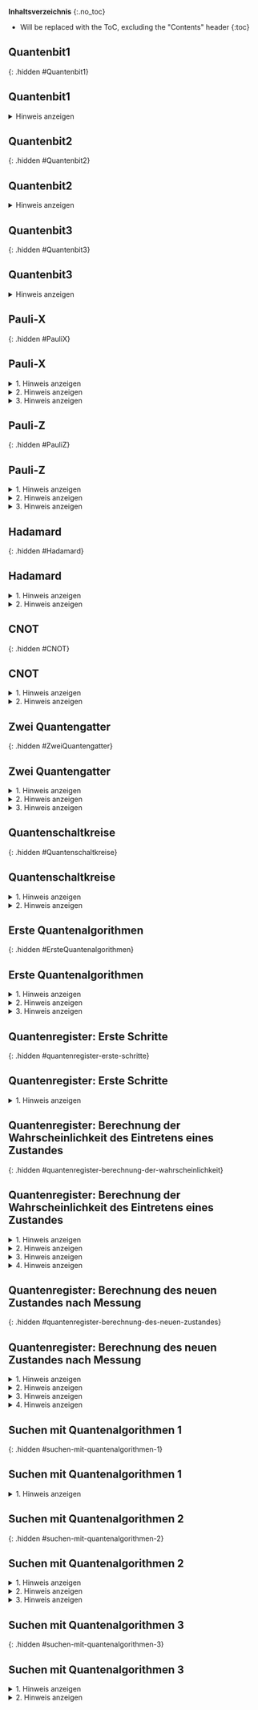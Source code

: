 <style>
  .hidden {
    visibility: hidden;
    height: 0px !important;
    padding: 0px !important;
    margin: 0px !important;
    border: 0px solid black !important;
  }
  .empty-space {
    width: 100%;
    height: 1500px;
  }
</style>

__Inhaltsverzeichnis__
{:.no_toc}
* Will be replaced with the ToC, excluding the "Contents" header
{:toc}

## Quantenbit1
{: .hidden #Quantenbit1}
<h2>Quantenbit1</h2> 
<details>
  <summary>Hinweis anzeigen</summary> 
  Umlaute werden aufgelöst (ü = ue ...). 
  Code besteht aus drei Zahlen.
</details>

## Quantenbit2
{: .hidden #Quantenbit2}
<h2>Quantenbit2</h2> 
<details>
  <summary>Hinweis anzeigen</summary> 
  Umlaute werden aufgelöst (ü = ue ...). 
  Code besteht aus drei Zahlen.
</details>

## Quantenbit3
{: .hidden #Quantenbit3}
<h2>Quantenbit3</h2> 
<details>
  <summary>Hinweis anzeigen</summary> 
  Umlaute werden aufgelöst (ü = ue ...). 
  Code besteht aus drei Zahlen.
</details>

## Pauli-X
{: .hidden #PauliX}
<h2>Pauli-X</h2> 
<details>
  <summary>1. Hinweis anzeigen</summary> 
  Das Vorzeichen ist Teil der Amplitude und muss mit vertauscht werden.
</details>
<details>
  <summary>2. Hinweis anzeigen</summary> 
  Teilweise handelt es sich um gleiche Antworten, welche lediglich anders umgeformt wurden.
</details>
<details>
  <summary>3. Hinweis anzeigen</summary> 
  Das Passwort ergibt sich aus den richtigen Antworten der vier Fragen. Der Code besteht aus sieben Zahlen. Es gibt also insgesamt sieben richtige Antworten.
</details>

## Pauli-Z
{: .hidden #PauliZ}
<h2>Pauli-Z</h2> 
<details>
  <summary>1. Hinweis anzeigen</summary> 
  Pauli-Z dreht das Vorzeichen da, wo das Bit |1> ist.
</details>
<details>
  <summary>2. Hinweis anzeigen</summary> 
  Teilweise handelt es sich um gleiche Antworten, welche lediglich anders umgeformt wurden.
</details>
<details>
  <summary>3. Hinweis anzeigen</summary> 
  Das Passwort ergibt sich aus den richtigen Antworten der vier Fragen. Der Code besteht aus fünf Zahlen. Es gibt also insgesamt fünf richtige Antworten.
</details>

## Hadamard
{: .hidden #Hadamard}
<h2>Hadamard</h2> 
<details>
  <summary>1. Hinweis anzeigen</summary> 
  Teilweise handelt es sich um gleiche Antworten, welche lediglich anders umgeformt wurden.
</details>
<details>
  <summary>2. Hinweis anzeigen</summary> 
  Das Passwort ergibt sich aus den richtigen Antworten der sieben Fragen. Der Code besteht aus zehn Zahlen. Es gibt also insgesamt zehn richtige Antworten.
</details>

## CNOT
{: .hidden #CNOT}
<h2>CNOT</h2> 
<details>
  <summary>1. Hinweis anzeigen</summary> 
  Teilweise handelt es sich um gleiche Antworten, welche lediglich anders umgeformt wurden.
</details>
<details>
  <summary>2. Hinweis anzeigen</summary> 
  Das Passwort ergibt sich aus den richtigen Antworten der drei Fragen. Der Code besteht aus vier Zahlen. Es gibt also insgesamt vier richtige Antworten.
</details>

## Zwei Quantengatter
{: .hidden #ZweiQuantengatter}
<h2>Zwei Quantengatter</h2> 
<details>
  <summary>1. Hinweis anzeigen</summary> 
  Zunächst muss das Hadamard-Gatter auf das dritte QuBit angewandt werden und anschließend das CNOT-Gatter auf das zweite und dritte QuBit. Hierbei Ist das zweite QuBit das Controllbit und das dritte QuBit das Targetbit.
</details>
<details>
  <summary>2. Hinweis anzeigen</summary> 
  Das vierstellige Passwort ergibt sich aus den ersten vier Nachkommastellen der Amplitude einer der acht Basiszustände.
</details>
<details>
  <summary>3. Hinweis anzeigen</summary> 
  Relevant ist der Basiszustand 110, denn die Notrufnummer für die Polizei lautet 110.
</details>


## Quantenschaltkreise
{: .hidden #Quantenschaltkreise}
<h2>Quantenschaltkreise</h2> 
<details>
  <summary>1. Hinweis anzeigen</summary> 
  Beispielhafte Berechnug des Codes: <br>
  Angenommen das Quantenregister befindet sich nach Anwendung des 1. Schaltkreises im Zustand 0,7071|011> + 0,7071|101>. <br>
  Der 1. Teil des Codes berechnet sich nun aus den 0en und 1en der Basiszustände mit einer Amplitude und deren Amplituden: <br>
  0,7071 + 0 + 1 + 1 + 0,7071 + 1 + 0 + 1 = 5,4142. <br>
  Das Komma wird für den Code ignoriert. Die erste Hälfte des Cods würde somit lauten: 54142
</details>
<details>
  <summary>2. Hinweis anzeigen</summary> 
  Auch die Vorzeichen der Amplituden sind für die Berechnung des Codes relevant.
</details>

## Erste Quantenalgorithmen
{: .hidden #ErsteQuantenalgorithmen}
<h2>Erste Quantenalgorithmen</h2> 
<details>
  <summary>1. Hinweis anzeigen</summary> 
  In dem Text verstecken sich Umschreibungen für verschiedene Algorithmen.
</details>
<details>
  <summary>2. Hinweis anzeigen</summary> 
  Das Passwort ergibt sich aus der richtigen Reihenfolge der Zahlen, die an den Algorithmen stehen.
</details>
<details>
  <summary>3. Hinweis anzeigen</summary> 
  Bei den Algorithmen handelt es sich um: <br>
  1: Superposition mit Verschränkung <br>
  2: Superposition ohne Verschränkung (Algorithmus: Zufallsgenerator) <br>
  3: Toffoli-Gatter <br>
  4: Algorithmus zur Teleportation <br>
  5: Bell-Messung <br>
  6: Algorithmus von Deutsch-Jozsa <br>
</details>

## Quantenregister: Erste Schritte
{: .hidden #quantenregister-erste-schritte}
<h2>Quantenregister: Erste Schritte</h2> 
<details>
  <summary>1. Hinweis anzeigen</summary> 
  Das Passwort ergibt sich aus den richtigen Antworten der fünf Fragen. Der Code besteht aus acht Zahlen. Es gibt also insgesamt acht richtige Antworten.
</details>

## Quantenregister: Berechnung der Wahrscheinlichkeit des Eintretens eines Zustandes
{: .hidden #quantenregister-berechnung-der-wahrscheinlichkeit}
<h2>Quantenregister: Berechnung der Wahrscheinlichkeit des Eintretens eines Zustandes</h2> 
<details>
  <summary>1. Hinweis anzeigen</summary> 
  Durch Quadrieren der absoluten Amplitude eines Basiszustandes erhaltet ihr die Wahrscheinlichkeit, dass dieser Basiszustand eintritt.
</details>
<details>
  <summary>2. Hinweis anzeigen</summary> 
  Durch Addieren der Wahrscheinlichkeiten der relevanten Basiszustände erhaltet ihr das gewünschte Ergebnis.
</details>
<details>
  <summary>3. Hinweis anzeigen</summary> 
  Die Wahrscheinlichkeit lässt sich als Bruch ausdrücken. Der Zähler des Bruchs ist bei A einzutragen, der Nenner bei B. Kürzt den Bruch so weit wie es geht.
</details>
<details>
  <summary>4. Hinweis anzeigen</summary> 
Hilft euch ein Beispiel aus dem Buch weiter? In Kapitel 8 von Bettina Just: Quantencomputing kompakt auf Seite 70 wird ein ähnlicher Fall durchgerechnet.
</details>

## Quantenregister: Berechnung des neuen Zustandes nach Messung
{: .hidden #quantenregister-berechnung-des-neuen-zustandes}
<h2>Quantenregister: Berechnung des neuen Zustandes nach Messung</h2> 
<details>
  <summary>1. Hinweis anzeigen</summary> 
  Es sind nur noch Basiszustände relevant, die mit einer 0 beginnen. Dadurch wird die Zustandsbeschreibung des Quantenregisters deutlich kürzer!
</details>
<details>
  <summary>2. Hinweis anzeigen</summary> 
  Die Amplituden der Basiszustände müssen neu berechnet werden. Die neu berechneten Amplituden sind in das Zahlenschloss einzugeben.
</details>
<details>
  <summary>3. Hinweis anzeigen</summary> 
 Die Amplituden gilt es mit der Wurzel der Wahrscheinlichkeit zu dividieren, dass das erste QBit den Wert |0> annimmt. 
</details>
<details>
  <summary>4. Hinweis anzeigen</summary>
  Hilft euch ein Beispiel aus dem Buch weiter? In Kapitel 8 von Bettina Just: Quantencomputing kompakt auf Seite 70 (unten) wird ein ähnlicher Fall durchgerechnet.
</details>

## Suchen mit Quantenalgorithmen 1
{: .hidden #suchen-mit-quantenalgorithmen-1}
<h2>Suchen mit Quantenalgorithmen 1</h2> 
<details>
  <summary>1. Hinweis anzeigen</summary> 
  Bei dem Suchalgorithmus handelt es sich um den Suchalgorithmus von Grover.
</details>

## Suchen mit Quantenalgorithmen 2
{: .hidden #suchen-mit-quantenalgorithmen-2}
<h2>Suchen mit Quantenalgorithmen 2</h2> 
<details>
  <summary>1. Hinweis anzeigen</summary> 
  Relevant sind die Punkte 3.1 und 3.2 der vorherigen Frage.
</details>
<details>
  <summary>2. Hinweis anzeigen</summary> 
  Für N=4 kann der Amplitudenmittelwert wie folgt berechnet werden: (3 * (1/2) - 1 * (1/2)) / 4 = 1/4.
</details>
<details>
  <summary>3. Hinweis anzeigen</summary> 
  Weitere Informationen könnten auch in "Quantum Computing verstehen" von Homeister, Kapitel 6.2 zu finden sein.
</details>

## Suchen mit Quantenalgorithmen 3
{: .hidden #suchen-mit-quantenalgorithmen-3}
<h2>Suchen mit Quantenalgorithmen 3</h2> 
<details>
  <summary>1. Hinweis anzeigen</summary> 
  Klassiche Suchalgorithmen auf klassischen Rechnern liegen (bei unsortierten Daten) in der Komplexitätsklasse O(n).
</details>
<details>
  <summary>2. Hinweis anzeigen</summary>
  Weitere Informationen könnten auch in "Quantum Computing verstehen" von Homeister, Kapitel 6.3 zu finden sein.
</details>

<div class="empty-space"></div>

<a href="/spqr-hinweise/">Zurück nach oben</p>
